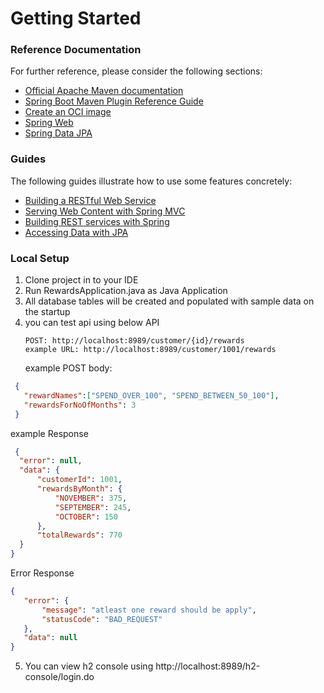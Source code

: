 # Getting Started

### Reference Documentation
For further reference, please consider the following sections:

* [Official Apache Maven documentation](https://maven.apache.org/guides/index.html)
* [Spring Boot Maven Plugin Reference Guide](https://docs.spring.io/spring-boot/docs/2.7.5/maven-plugin/reference/html/)
* [Create an OCI image](https://docs.spring.io/spring-boot/docs/2.7.5/maven-plugin/reference/html/#build-image)
* [Spring Web](https://docs.spring.io/spring-boot/docs/2.7.5/reference/htmlsingle/#web)
* [Spring Data JPA](https://docs.spring.io/spring-boot/docs/2.7.5/reference/htmlsingle/#data.sql.jpa-and-spring-data)

### Guides
The following guides illustrate how to use some features concretely:

* [Building a RESTful Web Service](https://spring.io/guides/gs/rest-service/)
* [Serving Web Content with Spring MVC](https://spring.io/guides/gs/serving-web-content/)
* [Building REST services with Spring](https://spring.io/guides/tutorials/rest/)
* [Accessing Data with JPA](https://spring.io/guides/gs/accessing-data-jpa/)

### Local Setup
1. Clone project in to your IDE
2. Run RewardsApplication.java as Java Application
3. All database tables will be created and populated with sample data on the startup
4. you can test api using below API
   ```
   POST: http://localhost:8989/customer/{id}/rewards 
   example URL: http://localhost:8989/customer/1001/rewards
   ```
   example POST body: 
  ```json
   {
     "rewardNames":["SPEND_OVER_100", "SPEND_BETWEEN_50_100"],
     "rewardsForNoOfMonths": 3
   }
  ```
  example Response
  ```json
   {
    "error": null,
    "data": {
        "customerId": 1001,
        "rewardsByMonth": {
            "NOVEMBER": 375,
            "SEPTEMBER": 245,
            "OCTOBER": 150
        },
        "totalRewards": 770
    }
 }
 ```
 Error Response
 ```json
 {
    "error": {
        "message": "atleast one reward should be apply",
        "statusCode": "BAD_REQUEST"
    },
    "data": null
}
```
5. You can view h2 console using http://localhost:8989/h2-console/login.do
